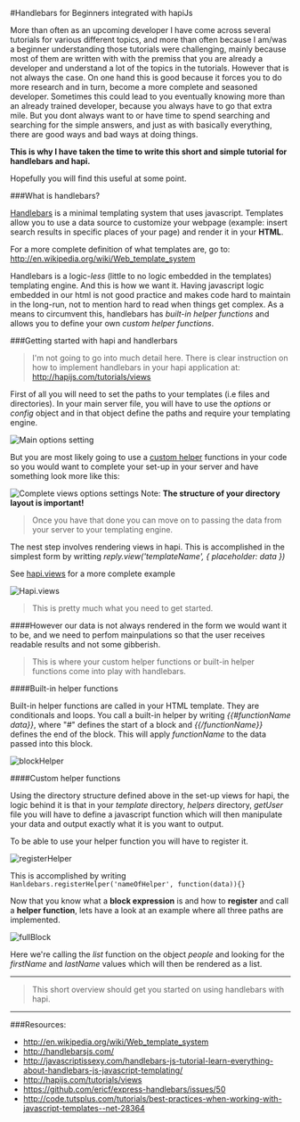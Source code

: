 #Handlebars for Beginners integrated with hapiJs

More than often as an upcoming developer I have come across several tutorials for various different topics, and more than
often because I am/was a beginner
understanding those tutorials were challenging, mainly because most of them are written with with the premiss that you
are already a developer and
understand a lot of the topics in the tutorials.
However that is not always the case. On one hand this is good because it forces you to do more research and in turn,
become a more complete
and seasoned developer. Sometimes this could lead to you eventually knowing more than an already trained developer,
because you always have to go that extra mile.
But you dont always want to or have time to spend searching and searching for the simple answers, and just as with
basically everything, there are good ways and bad ways at doing things.

**This is why I have taken the time to write this short and simple tutorial for handlebars and hapi.**

Hopefully you will find this useful at some point.

###What is handlebars?

[Handlebars](http://handlebarsjs.com/) is a minimal templating system that uses javascript. Templates allow you to
use a data source to customize your webpage (example: insert search results in specific places of your page) and render it in your **HTML**.

For a more complete definition of what templates are, go to: http://en.wikipedia.org/wiki/Web_template_system

Handlebars is a logic-*less* (little to no logic embedded in the templates) templating engine.
And this is how we want it. Having javascript logic embedded in our html is not good practice and makes code hard to maintain in the long-run,
 not to mention hard to read when things get complex. As a means to circumvent this, handlebars has
*built-in helper functions* and allows you to define your own *custom helper functions*.


###Getting started with hapi and handlerbars

>I'm not going to go into much detail here. There is clear instruction
on how to implement handlebars in your hapi application at: http://hapijs.com/tutorials/views

First of all you will need to set the paths to your templates (i.e files and directories). In your main server file,
you will have to use the *options* or *config* object and in that object define the paths and require your templating engine.

![Main options setting](./images/ServerOptionsMain.png)

But you are most likely going to use a [custom helper](http://javascriptissexy.com/handlebars-js-tutorial-learn-everything-about-handlebars-js-javascript-templating/#Handlebarsjs_Custom_Helpers) functions
in your code so you would want to complete your set-up in your server and have something look more like this:

![Complete views options settings](./images/CompleteViewPaths.png)
Note: **The structure of your directory layout is important!**

>Once you have that done you can move on to passing the data from your server to your templating engine.

The nest step involves rendering views in hapi. This is accomplished in the simplest form by writting
*reply.view('templateName', { placeholder: data })*

See [hapi.views](http://hapijs.com/tutorials/views#rendering-a-view) for a more complete example

![Hapi.views](./images/viewHandler.png)

>This is pretty much what you need to get started.

####However our data is not always rendered in the form we would want it to be, and we need to perfom mainpulations so
that the user receives readable results and not some gibberish.

>This is where your custom helper functions or built-in helper functions come into play with handlebars.

####Built-in helper functions

Built-in helper functions are called in your HTML template. They are conditionals and loops.
You call a built-in helper by writing *{{#functionName data}}*, where "#" defines the start of a block and
*{{/functionName}}* defines the end of the block. This will apply *functionName* to the data passed into this block.

![blockHelper](./images/helperBlock.png)


####Custom helper functions

Using the directory structure defined above in the set-up views for hapi, the logic behind it is that in your *template* directory, *helpers* directory, *getUser* file
you will have to define a javascript function which will then manipulate your data and output exactly what it is you want to output.

To be able to use your helper function you will have to register it.

![registerHelper](./images/registerHelper.png)

This is accomplished by writing `Hanldebars.registerHelper('nameOfHelper', function(data)){}`

Now that you know what a **block expression** is and how to **register** and call a **helper function**, lets have a look at an
example where all three paths are implemented.

![fullBlock](./images/blockExpression.png)

Here we're calling the *list* function on the object *people* and looking for the
*firstName* and *lastName* values which will then be rendered as a list.

---

>This short overview should get you started on using handlebars with hapi.

---

###Resources:
- http://en.wikipedia.org/wiki/Web_template_system
- http://handlebarsjs.com/
- http://javascriptissexy.com/handlebars-js-tutorial-learn-everything-about-handlebars-js-javascript-templating/
- http://hapijs.com/tutorials/views
- https://github.com/ericf/express-handlebars/issues/50
- http://code.tutsplus.com/tutorials/best-practices-when-working-with-javascript-templates--net-28364
